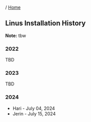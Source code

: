 / [Home](index.md)

## Linus Installation History

**Note:** tbw


### 2022
TBD

### 2023
TBD

### 2024
- Hari  - July 04, 2024
- Jerin - July 15, 2024
